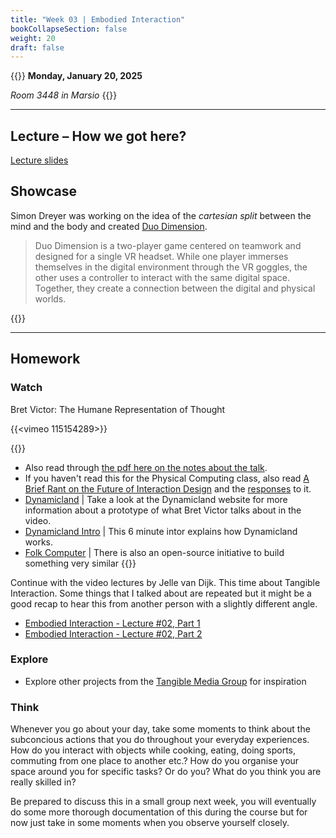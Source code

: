 ```yaml
---
title: "Week 03 | Embodied Interaction"
bookCollapseSection: false
weight: 20
draft: false
---
```


{{<hint info>}}
**Monday, January 20, 2025**

*Room 3448 in Marsio*
{{</hint>}}

---

## Lecture – How we got here?

[Lecture slides](https://miro.com/app/board/uXjVPyL8kRg=/)

## Showcase

Simon Dreyer was working on the idea of the *cartesian split* between the mind and the body and created [Duo Dimension](https://www.simonarcher.design/accessible-realities).

>Duo Dimension is a two-player game centered on teamwork and designed for a single VR headset. While one player immerses themselves in the digital environment through the VR goggles, the other uses a controller to interact with the same digital space. Together, they create a connection between the digital and physical worlds.

{{<youtube pOiRyS5vmGM>}}

---

## Homework

### Watch

Bret Victor: The Humane Representation of Thought

{{<vimeo 115154289>}}

{{<hint info>}}
- Also read through [the pdf here on the notes about the talk](http://worrydream.com/TheHumaneRepresentationOfThought/note.html).
- If you haven't read this for the Physical Computing class, also read [A Brief Rant on the Future of Interaction Design](http://worrydream.com/ABriefRantOnTheFutureOfInteractionDesign/) and the [responses](http://worrydream.com/ABriefRantOnTheFutureOfInteractionDesign/responses.html) to it.
- [Dynamicland](https://dynamicland.org/) | Take a look at the Dynamicland website for more information about a prototype of what Bret Victor talks about in the video.
- [Dynamicland Intro](https://dynamicland.org/2024/Intro/) | This 6 minute intor explains how Dynamicland works.
- [Folk Computer](https://folk.computer/start) | There is also an open-source initiative to build something very similar
{{</hint>}}

Continue with the video lectures by Jelle van Dijk. This time about Tangible Interaction. Some things that I talked about are repeated but it might be a good recap to hear this from another person with a slightly different angle.

- [Embodied Interaction - Lecture #02, Part 1](https://www.youtube.com/watch?v=6Wc13beNzRM)
- [Embodied Interaction - Lecture #02, Part 2](https://www.youtube.com/watch?v=Tl5nWcKv7wg)

### Explore

- Explore other projects from the [Tangible Media Group](https://tangible.media.mit.edu/projects/) for inspiration

### Think

Whenever you go about your day, take some moments to think about the subconcious actions that you do throughout your everyday experiences. How do you interact with objects while cooking, eating, doing sports, commuting from one place to another etc.? How do you organise your space around you for specific tasks? Or do you? What do you think you are really skilled in?

Be prepared to discuss this in a small group next week, you will eventually do some more thorough documentation of this during the course but for now just take in some moments when you observe yourself closely.